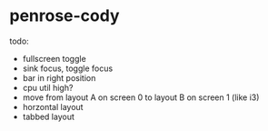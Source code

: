 # penrose-cody

todo:

- fullscreen toggle
- sink focus, toggle focus
- bar in right position
- cpu util high?
- move from layout A on screen 0 to layout B on screen 1 (like i3)
- horzontal layout
- tabbed layout
